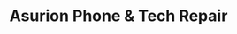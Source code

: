 ---
title: "Asurion Phone & Tech Repair"
url: /palm-coast/asurion-phone-and-tech-repair/
shop: mobile phone
---
